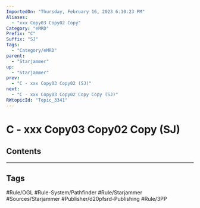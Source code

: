 ```yaml
---
ImportedOn: "Thursday, February 16, 2023 6:10:23 PM"
Aliases:
  - "xxx Copy03 Copy02 Copy"
Category: "eMRD"
Prefix: "C"
Suffix: "SJ"
Tags:
  - "Category/eMRD"
parent:
  - "Starjammer"
up:
  - "Starjammer"
prev:
  - "C - xxx Copy03 Copy02 (SJ)"
next:
  - "C - xxx Copy03 Copy02 Copy Copy (SJ)"
RWtopicId: "Topic_3341"
---
```

# C - xxx Copy03 Copy02 Copy (SJ)
## Contents

---
## Tags
#Rule/OGL #Rule-System/Pathfinder #Rule/Starjammer #Sources/Starjammer #Publisher/d20pfsrd-Publishing #Rule/3PP

